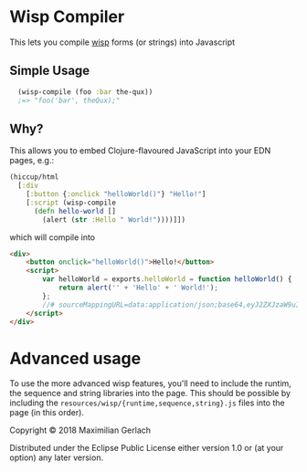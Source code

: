 # Wisp Compiler

This lets you compile [wisp](https://gozala.github.io/wisp/) forms (or strings) into Javascript

## Simple Usage
```clojure
  (wisp-compile (foo :bar the-qux))
  ;=> "foo('bar', theQux);"
```

## Why?
This allows you to embed Clojure-flavoured JavaScript into your EDN pages, e.g.:

```clojure
(hiccup/html
  [:div
    [:button {:onclick "helloWorld()"} "Hello!"]
    [:script (wisp-compile
      (defn hello-world []
        (alert (str :Hello " World!"))))]])
```

which will compile into
```html
<div>
    <button onclick="helloWorld()">Hello!</button>
    <script>
        var helloWorld = exports.helloWorld = function helloWorld() {
            return alert('' + 'Hello' + ' World!');
        };
        //# sourceMappingURL=data:application/json;base64,eyJ2ZXJzaW9uIjozLCJzb3VyY2VzIjpbImFub255bW91cy53aXNwIl0sIm5hbWVzIjpbImhlbGxvV29ybGQiLCJleHBvcnRzIiwiYWxlcnQiXSwibWFwcGluZ3MiOiJBQUFBLElBQU1BLFVBQUEsR0FBQUMsT0FBQSxDQUFBRCxVQUFBLEdBQU4sU0FBTUEsVUFBTixHQUFxQjtBQUFBLGVBQUNFLEtBQUQsQyxZQUFPLEdBQVksU0FBbkI7QUFBQSxLQUFyQiIsInNvdXJjZXNDb250ZW50IjpbIihkZWZuIGhlbGxvLXdvcmxkIFtdIChhbGVydCAoc3RyIDpIZWxsbyBcIiBXb3JsZCFcIikpKSJdfQ==
    </script>
</div>
```

# Advanced usage
To use the more advanced wisp features, you'll need to include the runtim, the sequence and string libraries into the page. This should be possible by including the `resources/wisp/{runtime,sequence,string}.js` files into the page (in this order).


Copyright © 2018 Maximilian Gerlach

Distributed under the Eclipse Public License either version 1.0 or (at
your option) any later version.
